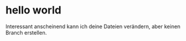 # hello world


Interessant anscheinend kann ich deine Dateien verändern, aber keinen Branch erstellen.
